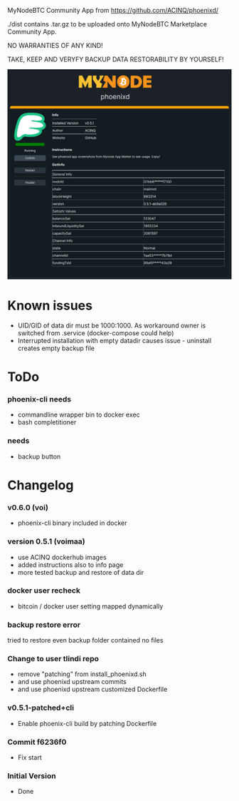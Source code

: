MyNodeBTC Community App from https://github.com/ACINQ/phoenixd/

./dist contains .tar.gz to be uploaded onto MyNodeBTC Marketplace Community App.

NO WARRANTIES OF ANY KIND!

TAKE, KEEP AND VERYFY BACKUP DATA RESTORABILITY BY YOURSELF!

![myNodeBTC-phoenixd](https://raw.githubusercontent.com/tlindi/mynode-phoenixd/refs/heads/main/screenshots/1.png)

# Known issues
* UID/GID of data dir must be 1000:1000. As workaround owner is switched from .service (docker-compose could help)
* Interrupted installation with empty datadir causes issue - uninstall creates empty backup file

# ToDo

### phoenix-cli needs
* commandline wrapper bin to docker exec
* bash completitioner

### needs
* backup button

# Changelog

### v0.6.0 (voi)
* phoenix-cli binary included in docker

### version 0.5.1 (voimaa)
* use ACINQ dockerhub images
* added instructions also to info page
* more tested backup and restore of data dir

### docker user recheck
* bitcoin / docker user setting mapped dynamically

### backup restore error
tried to restore even backup folder contained no files

### Change to user tlindi repo
* remove "patching" from install_phoenixd.sh
* and use phoenixd upstream commits
* and use phoenixd upstream customized Dockerfile

### v0.5.1-patched+cli
* Enable phoenix-cli build by patching Dockerfile

### Commit f6236f0
* Fix start

### Initial Version
* Done

